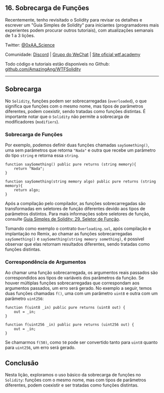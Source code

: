 ## 16. Sobrecarga de Funções

Recentemente, tenho revisitado o Solidity para revisar os detalhes e escrever um "Guia Simples de Solidity" para iniciantes (programadores mais experientes podem procurar outros tutoriais), com atualizações semanais de 1 a 3 lições.

Twitter: [@0xAA_Science](https://twitter.com/0xAA_Science)

Comunidade: [Discord](https://discord.gg/5akcruXrsk) | [Grupo do WeChat](https://docs.google.com/forms/d/e/1FAIpQLSe4KGT8Sh6sJ7hedQRuIYirOoZK_85miz3dw7vA1-YjodgJ-A/viewform?usp=sf_link) | [Site oficial wtf.academy](https://wtf.academy)

Todo código e tutoriais estão disponíveis no Github: [github.com/AmazingAng/WTFSolidity](https://github.com/AmazingAng/WTF-Solidity)

---

## Sobrecarga

No `Solidity`, funções podem ser sobrecarregadas (`overloaded`), o que significa que funções com o mesmo nome, mas tipos de parâmetros diferentes, podem coexistir, sendo tratadas como funções distintas. É importante notar que o `Solidity` não permite a sobrecarga de modificadores (`modifiers`).

### Sobrecarga de Funções

Por exemplo, podemos definir duas funções chamadas `saySomething()`, uma sem parâmetros que retorna `"Nada"` e outra que recebe um parâmetro do tipo `string` e retorna essa `string`.

```solidity
function saySomething() public pure returns (string memory){
    return "Nada";
}

function saySomething(string memory algo) public pure returns (string memory){
    return algo;
}
```

Após a compilação pelo compilador, as funções sobrecarregadas são transformadas em seletores de função diferentes devido aos tipos de parâmetros distintos. Para mais informações sobre seletores de função, consulte [Guia Simples de Solidity: 29. Seletor de Função](../29_Selector).

Tomando como exemplo o contrato `Overloading.sol`, após compilação e implantação no Remix, ao chamar as funções sobrecarregadas `saySomething()` e `saySomething(string memory something)`, é possível observar que elas retornam resultados diferentes, sendo tratadas como funções distintas.

### Correspondência de Argumentos

Ao chamar uma função sobrecarregada, os argumentos reais passados são correspondidos aos tipos de variáveis dos parâmetros da função. Se houver múltiplas funções sobrecarregadas que correspondam aos argumentos passados, um erro será gerado. No exemplo a seguir, temos duas funções chamadas `f()`, uma com um parâmetro `uint8` e outra com um parâmetro `uint256`:

```solidity
function f(uint8 _in) public pure returns (uint8 out) {
    out = _in;
}

function f(uint256 _in) public pure returns (uint256 out) {
    out = _in;
}
```

Se chamarmos `f(50)`, como `50` pode ser convertido tanto para `uint8` quanto para `uint256`, um erro será gerado.

## Conclusão

Nesta lição, exploramos o uso básico da sobrecarga de funções no `Solidity`: funções com o mesmo nome, mas com tipos de parâmetros diferentes, podem coexistir e ser tratadas como funções distintas.

<!-- This file was translated using AI by repo_ai_translate. For more information, visit https://github.com/marcelojsilva/repo_ai_translate -->